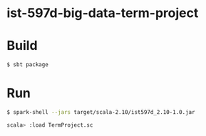 # ist-597d-big-data-term-project

# Build

```sh
$ sbt package
```

# Run

```sh
$ spark-shell --jars target/scala-2.10/ist597d_2.10-1.0.jar

scala> :load TermProject.sc
```
